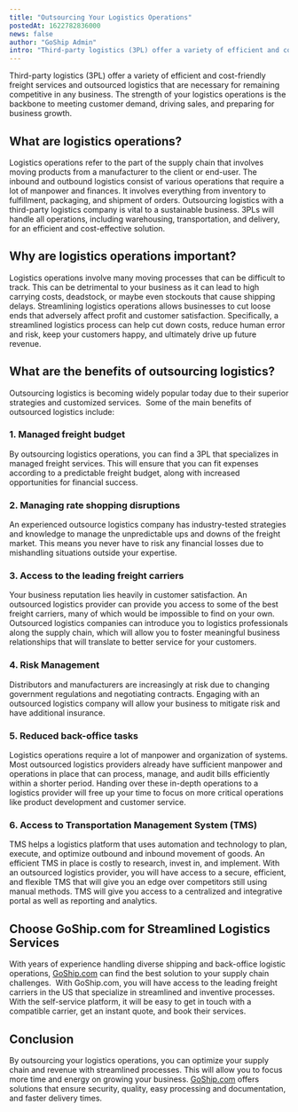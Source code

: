 ```yaml
---
title: "Outsourcing Your Logistics Operations"
postedAt: 1622782836000
news: false
author: "GoShip Admin"
intro: "Third-party logistics (3PL) offer a variety of efficient and cost-friendly freight services and outsourced logistics that are necessary for remaining competitive in any business. The strength of your logistics operations is the backbone to meeting customer demand, driving sales, and preparing for business growth. \n\nWhat are logistics operations? \n-\n\nLogistics operations refer to the part of the supply chain that involves moving products from a manufacturer to the client or end-user. The inbound and outbound"
---
```

Third-party logistics (3PL) offer a variety of efficient and cost-friendly freight services and outsourced logistics that are necessary for remaining competitive in any business. The strength of your logistics operations is the backbone to meeting customer demand, driving sales, and preparing for business growth.

What are logistics operations? 
-------------------------------

Logistics operations refer to the part of the supply chain that involves moving products from a manufacturer to the client or end-user. The inbound and outbound logistics consist of various operations that require a lot of manpower and finances. It involves everything from inventory to fulfillment, packaging, and shipment of orders. Outsourcing logistics with a third-party logistics company is vital to a sustainable business. 3PLs will handle all operations, including warehousing, transportation, and delivery, for an efficient and cost-effective solution.

Why are logistics operations important? 
----------------------------------------

Logistics operations involve many moving processes that can be difficult to track. This can be detrimental to your business as it can lead to high carrying costs, deadstock, or maybe even stockouts that cause shipping delays. Streamlining logistics operations allows businesses to cut loose ends that adversely affect profit and customer satisfaction. Specifically, a streamlined logistics process can help cut down costs, reduce human error and risk, keep your customers happy, and ultimately drive up future revenue.

What are the benefits of outsourcing logistics? 
------------------------------------------------

Outsourcing logistics is becoming widely popular today due to their superior strategies and customized services.  Some of the main benefits of outsourced logistics include:

### 1\. Managed freight budget

By outsourcing logistics operations, you can find a 3PL that specializes in managed freight services. This will ensure that you can fit expenses according to a predictable freight budget, along with increased opportunities for financial success.

### 2\. Managing rate shopping disruptions

An experienced outsource logistics company has industry-tested strategies and knowledge to manage the unpredictable ups and downs of the freight market. This means you never have to risk any financial losses due to mishandling situations outside your expertise.

### 3\. Access to the leading freight carriers

Your business reputation lies heavily in customer satisfaction. An outsourced logistics provider can provide you access to some of the best freight carriers, many of which would be impossible to find on your own. Outsourced logistics companies can introduce you to logistics professionals along the supply chain, which will allow you to foster meaningful business relationships that will translate to better service for your customers.

### 4\. Risk Management

Distributors and manufacturers are increasingly at risk due to changing government regulations and negotiating contracts. Engaging with an outsourced logistics company will allow your business to mitigate risk and have additional insurance.

### 5\. Reduced back-office tasks

Logistics operations require a lot of manpower and organization of systems. Most outsourced logistics providers already have sufficient manpower and operations in place that can process, manage, and audit bills efficiently within a shorter period. Handing over these in-depth operations to a logistics provider will free up your time to focus on more critical operations like product development and customer service.

### 6\. Access to Transportation Management System (TMS)

TMS helps a logistics platform that uses automation and technology to plan, execute, and optimize outbound and inbound movement of goods. An efficient TMS in place is costly to research, invest in, and implement. With an outsourced logistics provider, you will have access to a secure, efficient, and flexible TMS that will give you an edge over competitors still using manual methods. TMS will give you access to a centralized and integrative portal as well as reporting and analytics.

Choose GoShip.com for Streamlined Logistics Services
----------------------------------------------------

With years of experience handling diverse shipping and back-office logistic operations, [GoShip.com](https://www.goship.com/) can find the best solution to your supply chain challenges.  With GoShip.com, you will have access to the leading freight carriers in the US that specialize in streamlined and inventive processes. With the self-service platform, it will be easy to get in touch with a compatible carrier, get an instant quote, and book their services.

Conclusion 
-----------

By outsourcing your logistics operations, you can optimize your supply chain and revenue with streamlined processes. This will allow you to focus more time and energy on growing your business. [GoShip.com](https://www.goship.com/) offers solutions that ensure security, quality, easy processing and documentation, and faster delivery times.
